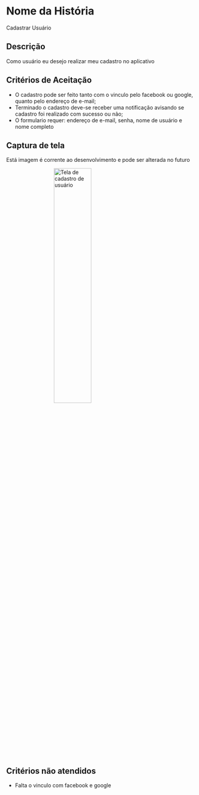 # Nome da História

Cadastrar Usuário

## Descrição

Como usuário eu desejo realizar meu cadastro no aplicativo

## Critérios de Aceitação

- O cadastro pode ser feito tanto com o vinculo pelo facebook ou google, quanto pelo endereço de e-mail;
- Terminado o cadastro deve-se receber uma notificação avisando se cadastro foi realizado com sucesso ou não;
- O formulario requer: endereço de e-mail, senha, nome de usuário e nome completo

## Captura de tela

Está imagem é corrente ao desenvolvimento e pode ser alterada no futuro

<img alt="Tela de cadastro de usuário" src="../uploads/img/cadastro.png" style="display: block; margin-left: auto; margin-right: auto; width: 40%;min-width: 250px;">

## Critérios não atendidos

- Falta o vinculo com facebook e google
